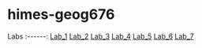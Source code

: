 # himes-geog676


Labs
:------:
[Lab_1](Lab1/README.md)
[Lab_2](Lab2/README.md)
[Lab_3](Lab3/README.md)
[Lab_4](Lab4/README.md)
[Lab_5](Lab5/README.md)
[Lab_6](Lab6/README.md)
[Lab_7](Lab7/README.md)
